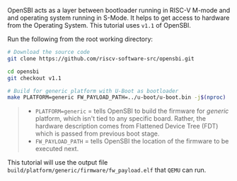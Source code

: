 OpenSBI acts as a layer between bootloader running in RISC-V M-mode and and operating system running in S-Mode. It helps to get access to hardware from the Operating System. This tutorial uses `v1.1` of OpenSBI.

Run the following from the root working directory:
``` bash
# Download the source code
git clone https://github.com/riscv-software-src/opensbi.git

cd opensbi
git checkout v1.1

# Build for generic platform with U-Boot as bootloader
make PLATFORM=generic FW_PAYLOAD_PATH=../u-boot/u-boot.bin -j$(nproc)
```
> - `PLATFORM=generic` = tells OpenSBI to build the firmware for *generic* platform, which isn't tied to any specific board. Rather, the hardware description comes from Flattened Device Tree (FDT) which is passed from previous boot stage.
> - `FW_PAYLOAD_PATH` = tells OpenSBI the location of the firmware to be executed next.

This tutorial will use the output file `build/platform/generic/firmware/fw_payload.elf` that `QEMU` can run.
